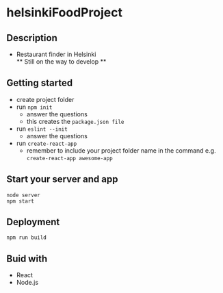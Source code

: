 # helsinkiFoodProject
## Description
* Restaurant finder in Helsinki  
** Still on the way to develop **  

## Getting started
* create project folder  
* run `npm init`  
  * answer the questions  
  * this creates the `package.json file`
* run `eslint --init`
  * answer the questions  
* run `create-react-app`
  * remember to include your project folder name in the command e.g. `create-react-app awesome-app`  
## Start your server and app

`node server`  
`npm start`  

## Deployment  

`npm run build`  

## Buid with  

* React  
* Node.js
